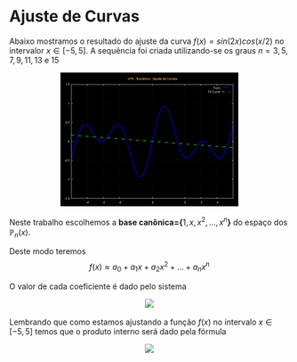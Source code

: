 # Ajuste de Curvas  
Abaixo mostramos o resultado do ajuste da curva $f(x)=sin(2x)cos(x/2)$ no intervalor $x\in [-5, 5]$. A sequência foi criada utilizando-se os graus $n=3,5,7,9,11,13 \text{ e } 15$

<p align="center">
  <img width="320" height="240" src="curve_animation.gif">
</p>


Neste trabalho escolhemos a **base canônica={**$1,x,x^2,\dots,x^n$**}** do espaço dos $\mathbb{P}_n(x)$. 

Deste modo teremos $$f(x)\approx a_0+a_1x+a_2x^2+\dots+a_nx^n$$

O valor de cada coeficiente é dado pelo sistema


<p align="center">
<img src="https://latex.codecogs.com/gif.latex?%5Cbegin%7Bpmatrix%7D%20%3C1%2C1%3E%20%26%20%3C1%2Cx%3E%20%26%20%3C1%2Cx%5E2%3E%20%26%5Cdots%20%26%20%3C1%2Cx%5En%3E%20%5C%5C%20%3Cx%2C1%3E%20%26%20%3Cx%2Cx%3E%20%26%20%3Cx%2Cx%5E2%3E%20%26%20%5Cdots%20%26%20%3Cx%2Cx%5En%3E%5C%5C%20%3Cx%5E2%2C1%3E%20%26%20%3Cx%5E2%2Cx%3E%20%26%20%3Cx%5E2%2Cx%5E2%3E%20%26%20%5Cdots%20%26%20%3Cx%5E2%2Cx%5En%3E%5C%5C%20%5Cvdots%26%5Cvdots%26%5Cvdots%26%5Cddots%26%5Cvdots%5C%5C%20%3Cx%5En%2C1%3E%20%26%20%3Cx%5En%2Cx%3E%20%26%20%3Cx%5En%2Cx%5E2%3E%20%26%20%5Cdots%20%26%20%3Cx%5En%2Cx%5En%3E%20%5Cend%7Bpmatrix%7D%20%5Cbegin%7Bpmatrix%7D%20a_o%5C%5Ca_1%5C%5Ca_2%5C%5C%5Cvdots%5C%5Ca_n%20%5Cend%7Bpmatrix%7D%3D%20%5Cbegin%7Bpmatrix%7D%20%3Cf%28x%29%2C1%3E%5C%5C%20%3Cf%28x%29%2Cx%3E%5C%5C%20%3Cf%28x%29%2Cx%5E2%3E%5C%5C%20%5Cvdots%5C%5C%20%3Cf%28x%29%2Cx%5En%3E%20%5Cend%7Bpmatrix%7D">
</p>


Lembrando que como estamos ajustando a função $f(x)$ no intervalo $x \in [-5,5]$ temos que o produto interno será dado pela fórmula 
<p align="center">
<img src="https://latex.codecogs.com/gif.latex?%3Cf%2Cg%3E%3D%5Cint_%7B-5%7D%5E5%20f%28x%29g%28x%29%20dx">
</p>
